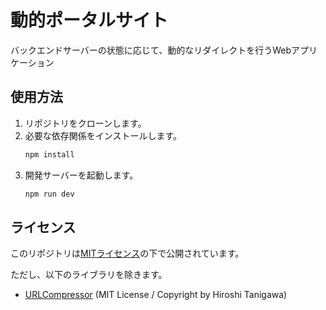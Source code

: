 # 動的ポータルサイト

バックエンドサーバーの状態に応じて、動的なリダイレクトを行うWebアプリケーション

## 使用方法

1. リポジトリをクローンします。
2. 必要な依存関係をインストールします。
    ```bash
    npm install
    ```
3. 開発サーバーを起動します。
    ```bash
    npm run dev
    ```

## ライセンス

このリポジトリは[MITライセンス](LICENSE)の下で公開されています。

ただし、以下のライブラリを除きます。

-   [URLCompressor](lib/url-comp.js) (MIT License / Copyright by Hiroshi Tanigawa)
